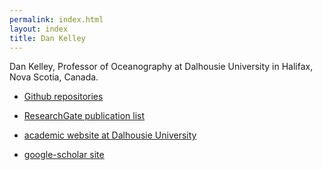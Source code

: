 ```yaml
---
permalink: index.html
layout: index
title: Dan Kelley
---
```


Dan Kelley, Professor of Oceanography at Dalhousie University in Halifax, Nova
Scotia, Canada.

* [Github repositories](https://github.com/dankelley?tab=repositories)

* [ResearchGate publication list](https://www.researchgate.net/profile/Dan_Kelley3/contributions/?ev=prf_act)

* [academic website at Dalhousie University](http://www.dal.ca/faculty/science/oceanography/faculty-staff/faculty/daniel-e-kelley.html)

* [google-scholar site](http://scholar.google.ca/citations?user=6ujnSaEAAAAJ&hl=en)


